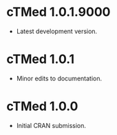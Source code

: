 # cTMed 1.0.1.9000

* Latest development version.

# cTMed 1.0.1

* Minor edits to documentation.

# cTMed 1.0.0

* Initial CRAN submission.
